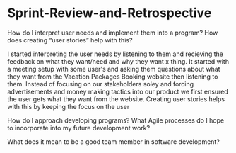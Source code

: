 # Sprint-Review-and-Retrospective

How do I interpret user needs and implement them into a program? How does creating “user stories” help with this?

I started interpreting the user needs by listening to them and recieving the feedback on what they want/need and why they want x thing. It started with a meeting setup with some user's and asking them questions about what they want from the Vacation Packages Booking website then listening to them. Instead of focusing on our stakeholders soley and forcing advertisements and money making tactics into our product we first ensured the user gets what they want from the website. Creating user stories helps with this by keeping the focus on the user


How do I approach developing programs? What Agile processes do I hope to incorporate into my future development work?


What does it mean to be a good team member in software development?
